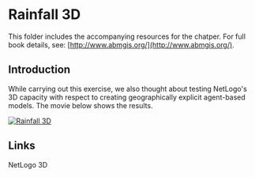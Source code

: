 # Rainfall 3D

This folder includes the accompanying resources for the chatper. For full book details, see: [http://www.abmgis.org/](http://www.abmgis.org/).

## Introduction

While carrying out this exercise, we also thought about testing NetLogo's 3D capacity with respect to creating geographically explicit agent-based models. The movie below shows the results.


[![Rainfall 3D](http://img.youtube.com/vi/7O2fSZ0OwuE/0.jpg)](http://www.youtube.com/watch?v=7O2fSZ0OwuE "Rainfall 3D")

## Links

NetLogo 3D